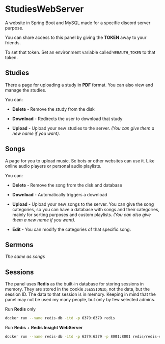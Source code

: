 # StudiesWebServer
A website in Spring Boot and MySQL made for a specific discord server purpose.

You can share access to this panel by giving the **TOKEN** away to your friends.

To set that token. Set an environment variable called `WEBAUTH_TOKEN` to that token.

## Studies

There a page for uploading a study in **PDF** format.
You can also view and manage the studies.

You can:
- **Delete** - Remove the study from the disk

- **Download** - Redirects the user to download that study

- **Upload** - Upload your new studies to the server. *(You can give them a new name if you want).*

## Songs

A page for you to upload music. So bots or other websites can use it.
Like online audio players or personal audio playlists.

You can:
- **Delete** - Remove the song from the disk and database

- **Download** - Automatically triggers a download

- **Upload** - Upload your new songs to the server. 
  You can give the song categories, so you can have a database with songs
  and their categories, mainly for sorting purposes and custom playlists.
  *(You can also give them a new name if you want).*

- **Edit** - You can modify the categories of that specific song.

## Sermons

*The same as songs*

## Sessions

The panel uses **Redis** as the built-in database for storing
sessions in memory. 
They are stored in the cookie `JSESSIONID`, not the data, but the session ID. 
The data to that session is in memory.
Keeping in mind that the panel may not be used my many people, but only by few selected admins.

Run **Redis** only
```bash
docker run --name redis-db -itd -p 6379:6379 redis
```

Run **Redis** + **Redis Insight WebServer**
```bash
docker run --name redis-db -itd -p 6379:6379 -p 8001:8001 redis/redis-stack
```
